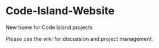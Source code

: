 Code-Island-Website
===================

New home for Code Island projects

Please use the wiki for discussion and project management.
